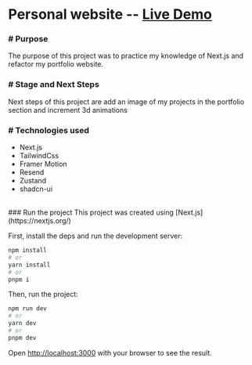 # Personal website -- [Live Demo](https://carlosdev.me)
### # Purpose
The purpose of this project was to practice my knowledge of Next.js and refactor my portfolio website.

### # Stage and Next Steps
Next steps of this project are add an image of my projects in the portfolio section and increment 3d animations

### # Technologies used
- Next.js
- TailwindCss
- Framer Motion
- Resend
- Zustand
- shadcn-ui

<br />
### Run the project
This project was created using [Next.js](https://nextjs.org/)
<br />

First, install the deps and run the development server:
<br />
```bash
npm install 
# or
yarn install
# or
pnpm i
```
Then, run the project:
```bash
npm run dev
# or
yarn dev
# or
pnpm dev
```

Open [http://localhost:3000](http://localhost:3000) with your browser to see the result.
